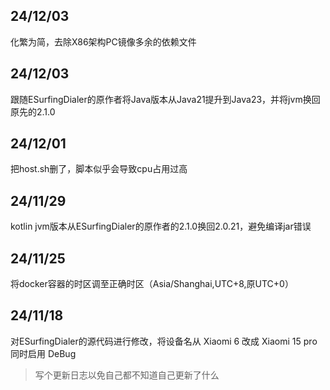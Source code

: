 ## 24/12/03

化繁为简，去除X86架构PC镜像多余的依赖文件

## 24/12/03

跟随ESurfingDialer的原作者将Java版本从Java21提升到Java23，并将jvm换回原先的2.1.0

## 24/12/01

把host.sh删了，脚本似乎会导致cpu占用过高

## 24/11/29

kotlin jvm版本从ESurfingDialer的原作者的2.1.0换回2.0.21，避免编译jar错误

## 24/11/25

将docker容器的时区调至正确时区（Asia/Shanghai,UTC+8,原UTC+0）

## 24/11/18

对ESurfingDialer的源代码进行修改，将设备名从 Xiaomi 6 改成 Xiaomi 15 pro
同时启用 DeBug

>写个更新日志以免自己都不知道自己更新了什么
